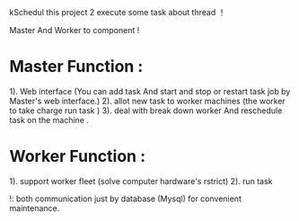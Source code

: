 kSchedul
this project  2 execute some task about thread ！

Master And Worker to component !

#  Master Function :
1). Web interface (You can add task And start and stop or restart task job by Master's web interface.)
2). allot new task to worker machines (the worker to take charge run task )
3). deal with break down worker And reschedule task  on the machine .


#  Worker Function :

1). support worker fleet (solve computer hardware's rstrict)
2). run task 



  !: both communication just by database (Mysql) for convenient maintenance.



